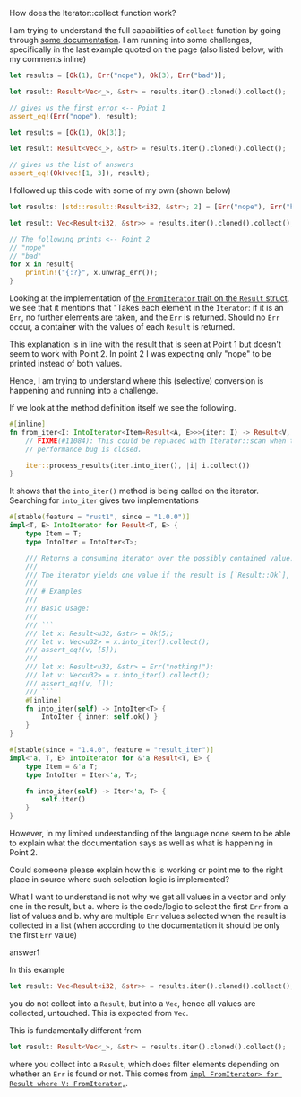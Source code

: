 How does the Iterator::collect function work?

I am trying to understand the full capabilities of `collect` function by going through [some documentation](https://doc.rust-lang.org/std/iter/trait.Iterator.html#provided-methods). I am running into some challenges, specifically in the last example quoted on the page (also listed below, with my comments inline)

```rust
let results = [Ok(1), Err("nope"), Ok(3), Err("bad")];

let result: Result<Vec<_>, &str> = results.iter().cloned().collect();

// gives us the first error <-- Point 1
assert_eq!(Err("nope"), result);

let results = [Ok(1), Ok(3)];

let result: Result<Vec<_>, &str> = results.iter().cloned().collect();

// gives us the list of answers
assert_eq!(Ok(vec![1, 3]), result);
```

I followed up this code with some of my own (shown below)

```rust
let results: [std::result::Result<i32, &str>; 2] = [Err("nope"), Err("bad")];

let result: Vec<Result<i32, &str>> = results.iter().cloned().collect();

// The following prints <-- Point 2
// "nope"
// "bad"
for x in result{
    println!("{:?}", x.unwrap_err());
}
```

Looking at the implementation of [the `FromIterator` trait on the `Result` struct](https://doc.rust-lang.org/src/core/result.rs.html#283-288), we see that it mentions that "Takes each element in the `Iterator`: if it is an `Err`, no further elements are taken, and the `Err` is returned. Should no `Err` occur, a container with the values of each `Result` is returned.

This explanation is in line with the result that is seen at Point 1 but doesn't seem to work with Point 2. In point 2 I was expecting only "nope" to be printed instead of both values.

Hence, I am trying to understand where this (selective) conversion is happening and running into a challenge.

If we look at the method definition itself we see the following.

```rust
#[inline]
fn from_iter<I: IntoIterator<Item=Result<A, E>>>(iter: I) -> Result<V, E> {
    // FIXME(#11084): This could be replaced with Iterator::scan when this
    // performance bug is closed.

    iter::process_results(iter.into_iter(), |i| i.collect())
}
```

It shows that the `into_iter()` method is being called on the iterator. Searching for `into_iter` gives two implementations

```rust
#[stable(feature = "rust1", since = "1.0.0")]
impl<T, E> IntoIterator for Result<T, E> {
    type Item = T;
    type IntoIter = IntoIter<T>;

    /// Returns a consuming iterator over the possibly contained value.
    ///
    /// The iterator yields one value if the result is [`Result::Ok`], otherwise none.
    ///
    /// # Examples
    ///
    /// Basic usage:
    ///
    /// ```
    /// let x: Result<u32, &str> = Ok(5);
    /// let v: Vec<u32> = x.into_iter().collect();
    /// assert_eq!(v, [5]);
    ///
    /// let x: Result<u32, &str> = Err("nothing!");
    /// let v: Vec<u32> = x.into_iter().collect();
    /// assert_eq!(v, []);
    /// ```
    #[inline]
    fn into_iter(self) -> IntoIter<T> {
        IntoIter { inner: self.ok() }
    }
}

#[stable(since = "1.4.0", feature = "result_iter")]
impl<'a, T, E> IntoIterator for &'a Result<T, E> {
    type Item = &'a T;
    type IntoIter = Iter<'a, T>;

    fn into_iter(self) -> Iter<'a, T> {
        self.iter()
    }
}
```

However, in my limited understanding of the language none seem to be able to explain what the documentation says as well as what is happening in Point 2.

Could someone please explain how this is working or point me to the right place in source where such selection logic is implemented?

What I want to understand is not why we get all values in a vector and only one in the result, but a. where is the code/logic to select the first `Err` from a list of values and b. why are multiple `Err` values selected when the result is collected in a list (when according to the documentation it should be only the first `Err` value)

answer1

In this example

```rust
let result: Vec<Result<i32, &str>> = results.iter().cloned().collect();
```

you do not collect into a `Result`, but into a `Vec`, hence all values are collected, untouched. This is expected from `Vec`.

This is fundamentally different from

```rust
let result: Result<Vec<_>, &str> = results.iter().cloned().collect();
```

where you collect into a `Result`, which does filter elements depending on whether an `Err` is found or not. This comes from [`impl FromIterator> for Result where V: FromIterator,`](https://doc.rust-lang.org/std/result/enum.Result.html#impl-FromIterator>).


